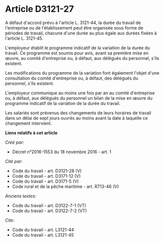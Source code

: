 # Article D3121-27

A défaut d'accord prévu à l'article L. 3121-44, la durée du travail de l'entreprise ou de l'établissement peut être organisée
sous forme de périodes de travail, chacune d'une durée au plus égale aux durées fixées à l'article L. 3121-45. 

L'employeur établit le programme indicatif de la variation de la durée du travail. Ce programme est soumis pour avis, avant
sa première mise en œuvre, au comité d'entreprise ou, à défaut, aux délégués du personnel, s'ils existent. 

Les modifications du programme de la variation font également l'objet d'une consultation du comité d'entreprise ou, à défaut,
des délégués du personnel, s'ils existent. 

L'employeur communique au moins une fois par an au comité d'entreprise ou, à défaut, aux délégués du personnel un bilan de la
mise en œuvre du programme indicatif de la variation de la durée du travail. 

Les salariés sont prévenus des changements de leurs horaires de travail dans un délai de sept jours ouvrés au moins avant la
date à laquelle ce changement intervient.

**Liens relatifs à cet article**

_Créé par_:

  - Décret n°2016-1553 du 18 novembre 2016 - art. 1

_Cité par_:

  - Code du travail - art. D3121-28 (V)
  - Code du travail - art. D3171-12 (V)
  - Code du travail - art. D3171-5 (V)
  - Code rural et de la pêche maritime - art. R713-46 (V)

_Anciens textes_:

  - Code du travail - art. D3122-7-1 (VT)
  - Code du travail - art. D3122-7-2 (VT)

_Cite_:

  - Code du travail - art. L3121-44
  - Code du travail - art. L3121-45
